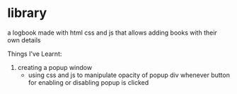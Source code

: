 # library

a logbook made with html css and js that allows adding books with their own details

Things I've Learnt:
1. creating a popup window 
    - using css and js to manipulate opacity of popup div whenever button for enabling or disabling popup is clicked








<!-- Draft:
1. Additions are layed out with cards
2. Ideal Card Layout:
![Alt text](./photos/image.png)


Flow (draft):
1. addEventListener for new book button
2. redirect to addBookToLibrary()
3. 
 -->

